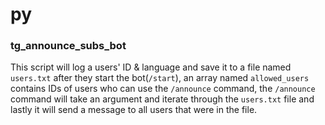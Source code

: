 # py

### tg_announce_subs_bot
This script will log a users' ID & language and save it to a file named `users.txt` after they start the bot(`/start`), an array named `allowed_users` contains IDs of users who can use the `/announce` command, 
the `/announce` command will take an argument and iterate through the `users.txt` file and lastly it will send a message to all users that were in the file.
